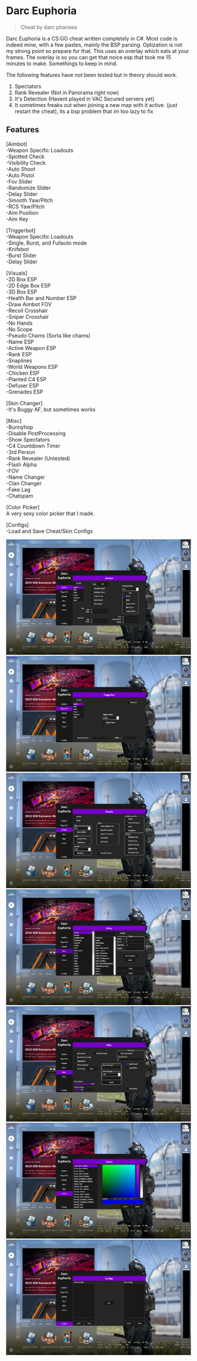 # Darc Euphoria
> Cheat by darc phansea

Darc Euphoria is a CS:GO cheat written completely in C#. Most code is indeed mine, with a few pastes, mainly the BSP parsing. Optization is not my strong point so prepare for that. This uses an overlay which eats at your frames. The overlay is so you can get that noice esp that took me 15 minutes to make. Somethings to keep in mind.

The following features have not been tested but in theory should work.
1. Spectators
2. Rank Revealer (Not in Panorama right now)
3. It's Detection (Havent played in VAC Secured servers yet)
4. It sometimes freaks out when joining a new map with it active. (just restart the cheat), its a bsp problem that im too lazy to fix

## Features
[Aimbot]  
-Weapon Specific Loadouts  
-Spotted Check  
-Visibility Check  
-Auto Shoot  
-Auto Pistol  
-Fov Slider  
-Randomize Slider  
-Delay Slider  
-Smooth Yaw/Pitch  
-RCS Yaw/Pitch  
-Aim Position  
-Aim Key  

[Triggerbot]  
-Weapon Specific Loadouts  
-Single, Burst, and Fullauto mode  
-Knifebot  
-Burst Slider  
-Delay Slider  

[Visuals]  
-2D Box ESP  
-2D Edge Box ESP  
-3D Box ESP  
-Health Bar and Number ESP  
-Draw Aimbot FOV  
-Recoil Crosshair  
-Sniper Crosshair  
-No Hands  
-No Scope  
-Pseudo Chams (Sorta like chams)  
-Name ESP  
-Active Weapon ESP  
-Rank ESP  
-Snaplines  
-World Weapons ESP  
-Chicken ESP  
-Planted C4 ESP  
-Defuser ESP  
-Grenades ESP  

[Skin Changer]  
-It's Buggy AF, but sometimes works  

[Misc]  
-Bunnyhop  
-Disable PostProcessing  
-Show Spectators  
-C4 Countdown Timer  
-3rd Person  
-Rank Revealer (Untested)  
-Flash Alpha  
-FOV  
-Name Changer  
-Clan Changer  
-Fake Lag  
-Chatspam  

[Color Picker]  
A very sexy color picker that I made.  

[Configs]  
-Load and Save Cheat/Skin Configs  

![](ScreenShots\AimbotTab.png)
![](ScreenShots\TriggerbotTab.png)
![](ScreenShots\VisualsTab.png)
![](ScreenShots\SkinsTab.png)
![](ScreenShots\MiscTab.png)
![](ScreenShots\ColorsTab.png)
![](ScreenShots\ConfigsTab.png)